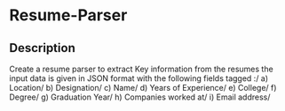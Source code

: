 # Resume-Parser

## Description

Create a resume parser to extract Key information from the resumes the input data is given in JSON format with the following fields tagged :/
      a)	Location/
      b)	Designation/
      c)	Name/
      d)	Years of Experience/
      e)	College/
      f)	Degree/
      g)	Graduation Year/
      h)	Companies worked at/
      i)	Email address/
